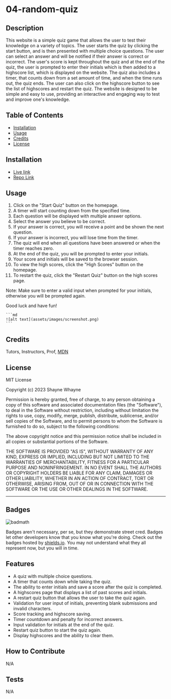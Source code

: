 # 04-random-quiz

## Description

This website is a simple quiz game that allows the user to test their knowledge on a variety of topics. The user starts the quiz by clicking the start button, and is then presented with multiple choice questions. The user can select an answer and will be notified if their answer is correct or incorrect. The user's score is kept throughout the quiz and at the end of the quiz, the user is prompted to enter their initials which is then added to a highscore list, which is displayed on the website. The quiz also includes a timer, that counts down from a set amount of time, and when the time runs out, the quiz ends. The user can also click on the highscore button to see the list of highscores and restart the quiz. The website is designed to be simple and easy to use, providing an interactive and engaging way to test and improve one's knowledge.

## Table of Contents

- [Installation](#installation)
- [Usage](#usage)
- [Credits](#credits)
- [License](#license)

## Installation

- [Live link](https://shaynefw.github.io/04-random-quiz/)
- [Repo Link](https://github.com/shaynefw/04-random-quiz)

## Usage

1. Click on the "Start Quiz" button on the homepage.
2. A timer will start counting down from the specified time.
3. Each question will be displayed with multiple answer options.
4. Select the answer you believe to be correct.
5. If your answer is correct, you will receive a point and be shown the next question.
6. If your answer is incorrect, you will lose time from the timer.
7. The quiz will end when all questions have been answered or when the timer reaches zero.
8. At the end of the quiz, you will be prompted to enter your initials.
9. Your score and initials will be saved to the browser session.
10. To view the high scores, click the "High Scores" button on the homepage.
11. To restart the quiz, click the "Restart Quiz" button on the high scores page.

Note: Make sure to enter a valid input when prompted for your initials, otherwise you will be prompted again.

Good luck and have fun!


    ```md
    ![alt text](assets/images/screenshot.png)
    ```

## Credits

Tutors, Instructors, Prof, [MDN](https://developer.mozilla.org/en-US/)

## License

MIT License

Copyright (c) 2023 Shayne Whayne

Permission is hereby granted, free of charge, to any person obtaining a copy
of this software and associated documentation files (the "Software"), to deal
in the Software without restriction, including without limitation the rights
to use, copy, modify, merge, publish, distribute, sublicense, and/or sell
copies of the Software, and to permit persons to whom the Software is
furnished to do so, subject to the following conditions:

The above copyright notice and this permission notice shall be included in all
copies or substantial portions of the Software.

THE SOFTWARE IS PROVIDED "AS IS", WITHOUT WARRANTY OF ANY KIND, EXPRESS OR
IMPLIED, INCLUDING BUT NOT LIMITED TO THE WARRANTIES OF MERCHANTABILITY,
FITNESS FOR A PARTICULAR PURPOSE AND NONINFRINGEMENT. IN NO EVENT SHALL THE
AUTHORS OR COPYRIGHT HOLDERS BE LIABLE FOR ANY CLAIM, DAMAGES OR OTHER
LIABILITY, WHETHER IN AN ACTION OF CONTRACT, TORT OR OTHERWISE, ARISING FROM,
OUT OF OR IN CONNECTION WITH THE SOFTWARE OR THE USE OR OTHER DEALINGS IN THE
SOFTWARE.

---

## Badges

![badmath](https://img.shields.io/github/languages/top/lernantino/badmath)

Badges aren't necessary, per se, but they demonstrate street cred. Badges let other developers know that you know what you're doing. Check out the badges hosted by [shields.io](https://shields.io/). You may not understand what they all represent now, but you will in time.

## Features

- A quiz with multiple choice questions.
- A timer that counts down while taking the quiz.
- The ability to enter initials and save a score after the quiz is completed.
- A highscores page that displays a list of past scores and initials.
- A restart quiz button that allows the user to take the quiz again.
- Validation for user input of initials, preventing blank submissions and invalid characters.
- Score tracking and highscore saving.
- Timer countdown and penalty for incorrect answers.
- Input validation for initials at the end of the quiz.
- Restart quiz button to start the quiz again.
- Display highscores and the ability to clear them.

## How to Contribute

N/A

## Tests

N/A
